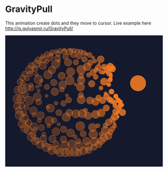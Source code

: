 # GravityPull

This animation create dots and they move to cursor.
Live example here  http://js.gulyasmir.ru/GravityPull/

![alt_text](https://github.com/gulyasmir/GravityPull/blob/master/GravityPull.png)

